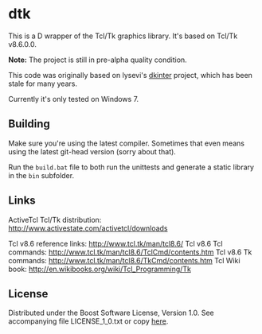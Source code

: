 # dtk

This is a D wrapper of the Tcl/Tk graphics library. It's based on Tcl/Tk v8.6.0.0.

**Note:** The project is still in pre-alpha quality condition.

This code was originally based on lysevi's [dkinter](https://github.com/lysevi/dkinter) project, which has been stale for many years.

Currently it's only tested on Windows 7.

## Building

Make sure you're using the latest compiler. Sometimes that even means using the latest git-head version
(sorry about that).

Run the `build.bat` file to both run the unittests and generate a static library in the `bin` subfolder.

## Links

ActiveTcl Tcl/Tk distribution: http://www.activestate.com/activetcl/downloads

Tcl v8.6 reference links: http://www.tcl.tk/man/tcl8.6/
Tcl v8.6 Tcl commands: http://www.tcl.tk/man/tcl8.6/TclCmd/contents.htm
Tcl v8.6 Tk commands: http://www.tcl.tk/man/tcl8.6/TkCmd/contents.htm
Tcl Wiki book: http://en.wikibooks.org/wiki/Tcl_Programming/Tk

## License

Distributed under the Boost Software License, Version 1.0.
See accompanying file LICENSE_1_0.txt or copy [here][BoostLicense].

[BoostLicense]: http://www.boost.org/LICENSE_1_0.txt
